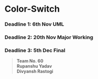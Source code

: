 # Color-Switch

### Deadline 1: 6th Nov UML
### Deadline 2: 20th Nov Major Working
### Deadline 3: 5th Dec Final

> __Team No. 60 <br>
> Rupanshu Yadav <br>
> Divyansh Rastogi__ <br>
